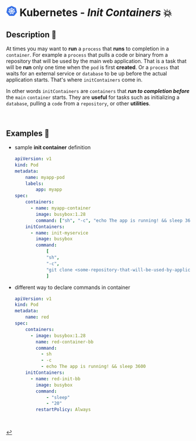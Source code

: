 # <img src="../../00-resources/img/k8s.png" width="30px"> **Kubernetes** - ***Init Containers*** 💥

## **Description** 👀

At times you may want to **run** a `process` that **runs** to completion in a `container`. For example a `process` that pulls a code or binary from a repository that will be used by the main web application. That is a task that will be **run** only one time when the `pod` is first **created**. Or a `process` that waits for an external service or `database` to be up before the actual application starts. That's where `initContainers` come in.

In other words `initContainers` are `containers` that ***run to completion before*** the `main` `container` starts. They are **useful** for tasks such as initializing a `database`, pulling a `code` from a `repository`, or other **utilities**.

<br>

## **Examples** 🧩

* sample **init container** definition

    ```yaml
    apiVersion: v1
    kind: Pod
    metadata:
        name: myapp-pod
        labels:
            app: myapp
    spec:
        containers:
          - name: myapp-container
            image: busybox:1.28
            command: ["sh", "-c", "echo The app is running! && sleep 3600"]
        initContainers:
          - name: init-myservice
            image: busybox
            command:
                [
                "sh",
                "-c",
                "git clone <some-repository-that-will-be-used-by-application> ;",
                ]
    ```

* different way to declare commands in container

    ```yaml
    apiVersion: v1
    kind: Pod
    metadata:
        name: red
    spec:
        containers:
          - image: busybox:1.28
            name: red-container-bb
            command:
              - sh
              - -c
              - echo The app is running! && sleep 3600
        initContainers:
          - name: red-init-bb
            image: busybox
            command:
                - "sleep"
                - "20"
            restartPolicy: Always
    ```

<br />

[↩️](../README.md)
